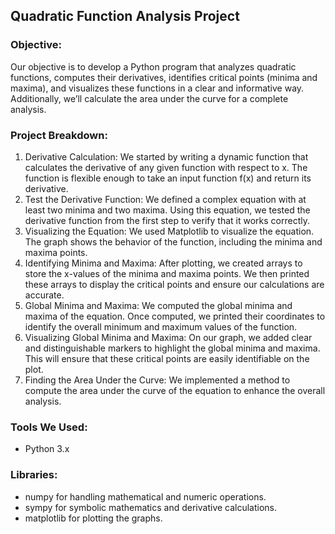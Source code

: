 ## Quadratic Function Analysis Project
### Objective:
Our objective is to develop a Python program that analyzes quadratic functions, computes their derivatives, identifies critical points (minima and maxima), and visualizes these functions in a clear and informative way. Additionally, we’ll calculate the area under the curve for a complete analysis.

### Project Breakdown:
1. Derivative Calculation:
We started by writing a dynamic function that calculates the derivative of any given function with respect to x.
The function is flexible enough to take an input function f(x) and return its derivative.
2. Test the Derivative Function:
We defined a complex equation with at least two minima and two maxima.
Using this equation, we tested the derivative function from the first step to verify that it works correctly.
3. Visualizing the Equation:
We used Matplotlib to visualize the equation.
The graph shows the behavior of the function, including the minima and maxima points.
4. Identifying Minima and Maxima:
After plotting, we created arrays to store the x-values of the minima and maxima points.
We then printed these arrays to display the critical points and ensure our calculations are accurate.
5. Global Minima and Maxima:
We computed the global minima and maxima of the equation.
Once computed, we printed their coordinates to identify the overall minimum and maximum values of the function.
6. Visualizing Global Minima and Maxima:
On our graph, we added clear and distinguishable markers to highlight the global minima and maxima.
This will ensure that these critical points are easily identifiable on the plot.
7. Finding the Area Under the Curve:
We implemented a method to compute the area under the curve of the equation to enhance the overall analysis.

### Tools We Used:
- Python 3.x

### Libraries:
- numpy for handling mathematical and numeric operations.
- sympy for symbolic mathematics and derivative calculations.
- matplotlib for plotting the graphs.
